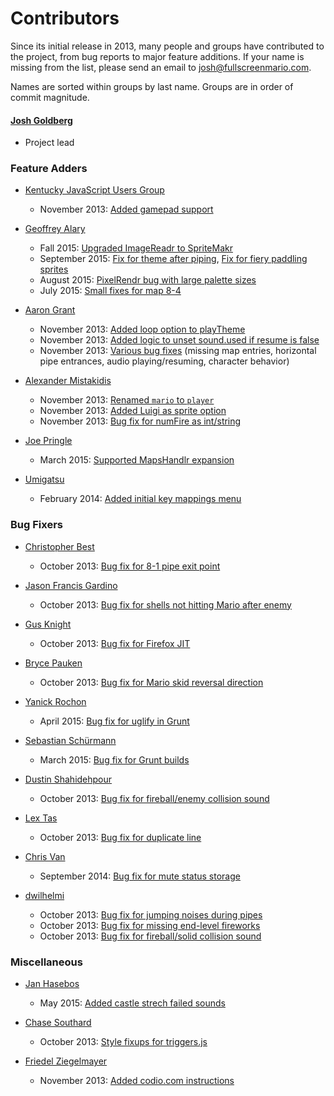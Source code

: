 # Contributors

Since its initial release in 2013, many people and groups have contributed to the project, from bug reports to major feature additions. If your name is missing from the list, please send an email to [josh@fullscreenmario.com](mailto:josh@fullscreenmario.com).

Names are sorted within groups by last name. Groups are in order of commit magnitude.

#### [Josh Goldberg](http://github.com/JoshuaKGoldberg)
* Project lead


### Feature Adders

* [Kentucky JavaScript Users Group](http://kyjsug.org/)
    * November 2013: [Added gamepad support](https://github.com/JoshuaKGoldberg/FullScreenMario/pull/91)

* [Geoffrey Alary](https://github.com/Geoffrey-A)
    * Fall 2015: [Upgraded ImageReadr to SpriteMakr](https://github.com/FullScreenShenanigans/SpriteMakr)
    * September 2015: [Fix for theme after piping](https://github.com/FullScreenShenanigans/FullScreenMario/pull/300), [Fix for fiery paddling sprites](https://github.com/FullScreenShenanigans/FullScreenMario/pull/301)
    * August 2015: [PixelRendr bug with large palette sizes](https://github.com/FullScreenShenanigans/FullScreenMario/pull/297)
    * July 2015: [Small fixes for map 8-4](https://github.com/FullScreenShenanigans/FullScreenMario/pull/283)

* [Aaron Grant](https://github.com/blamonet)
    * November 2013: [Added loop option to playTheme](https://github.com/JoshuaKGoldberg/FullScreenMario/commit/6f370aa9852a75b45bd80b996b913a31ae0cf3db)
    * November 2013: [Added logic to unset sound.used if resume is false](https://github.com/JoshuaKGoldberg/FullScreenMario/commit/abdf9893414cefb43a8377dd1d671a7a8031d2f4)
    * November 2013: [Various bug fixes](https://github.com/JoshuaKGoldberg/FullScreenMario/commits?author=blamonet) (missing map entries, horizontal pipe entrances, audio playing/resuming, character behavior)

* [Alexander Mistakidis](https://github.com/aamistak)
    * November 2013: [Renamed `mario` to `player`](https://github.com/JoshuaKGoldberg/FullScreenMario/commits?author=aamistak)
    * November 2013: [Added Luigi as sprite option](https://github.com/JoshuaKGoldberg/FullScreenMario/commits?author=aamistak)
    * November 2013: [Bug fix for numFire as int/string](https://github.com/JoshuaKGoldberg/FullScreenMario/commit/4524bbc6c2122fd010d0ab43c9c3ea1beac6ccd4)

* [Joe Pringle](https://github.com/joechip504/)
    * March 2015: [Supported MapsHandlr expansion](https://github.com/FullScreenShenanigans/FullScreenPokemon/commits?author=joechip504)

* [Umigatsu](https://github.com/Umigatsu)
    * February 2014: [Added initial key mappings menu](https://github.com/JoshuaKGoldberg/FullScreenMario/commits?author=Umigatsu)


### Bug Fixers

* [Christopher Best](https://github.com/sirctseb)
    * October 2013: [Bug fix for 8-1 pipe exit point](https://github.com/JoshuaKGoldberg/FullScreenMario/commit/85693eec817e47169e774011129d7fd195200e14)

* [Jason Francis Gardino](https://github.com/halfspiral)
    * October 2013: [Bug fix for shells not hitting Mario after enemy](https://github.com/JoshuaKGoldberg/FullScreenMario/commit/b2145925fb18bcf0226dee57c889af31dfc966be)

* [Gus Knight](https://github.com/waddlesplash)
    * October 2013: [Bug fix for Firefox JIT](https://github.com/JoshuaKGoldberg/FullScreenMario/commit/f91ec89f05ae4cbd86dc19c4228b5b603394f3c9)

* [Bryce Pauken](https://github.com/brycepauken)
    * October 2013: [Bug fix for Mario skid reversal direction](https://github.com/JoshuaKGoldberg/FullScreenMario/commit/e9889a5814d9773d5642b3c89a8550028f99779f)

* [Yanick Rochon](https://github.com/yanickrochon)
    * April 2015: [Bug fix for uglify in Grunt](https://github.com/FullScreenShenanigans/FullScreenMario/commits?author=yanickrochon) 

* [Sebastian Schürmann](https://github.com/sebs)
    * March 2015: [Bug fix for Grunt builds](https://github.com/FullScreenShenanigans/FullScreenMario/commits?author=sebs)

* [Dustin Shahidehpour](https://github.com/dshahidehpour)
    * October 2013: [Bug fix for fireball/enemy collision sound](https://github.com/JoshuaKGoldberg/FullScreenMario/commit/a3170090a631fc143510f21d30a770552a12e2ad)

* [Lex Tas](https://github.com/creative-mind)
    * October 2013: [Bug fix for duplicate line](https://github.com/JoshuaKGoldberg/FullScreenMario/commits?author=creative-mind)

* [Chris Van](https://github.com/cvan)
    * September 2014: [Bug fix for mute status storage](https://github.com/FullScreenShenanigans/FullScreenMario/commits?author=cvan)

* [dwilhelmi](https://github.com/dwilhelmi)
    * October 2013: [Bug fix for jumping noises during pipes](https://github.com/JoshuaKGoldberg/FullScreenMario/commit/31de10f57df488d617a8388636a3bc99e2b89ac0)
    * October 2013: [Bug fix for missing end-level fireworks](https://github.com/JoshuaKGoldberg/FullScreenMario/commit/f32d6e7453ef30a60de37a5e0bd6bfc8d484c9ee)
    * October 2013: [Bug fix for fireball/solid collision sound](https://github.com/JoshuaKGoldberg/FullScreenMario/commit/f32d6e7453ef30a60de37a5e0bd6bfc8d484c9ee) 


### Miscellaneous

* [Jan Hasebos](https://github.com/janjtv)
    * May 2015: [Added castle strech failed sounds](https://github.com/FullScreenShenanigans/FullScreenMario/commits?author=janjtv)

* [Chase Southard](https://github.com/chaserx)
    * October 2013: [Style fixups for triggers.js](https://github.com/JoshuaKGoldberg/FullScreenMario/commit/9fd72bcbdc24d15534688c911d8e4dce846a85d8)

* [Friedel Ziegelmayer](https://github.com/Dignifiedquire)
    * November 2013: [Added codio.com instructions](https://github.com/JoshuaKGoldberg/FullScreenMario/commit/01e73aeb6b2b6b91c79fbb9c268b7100b01ebd3e)
